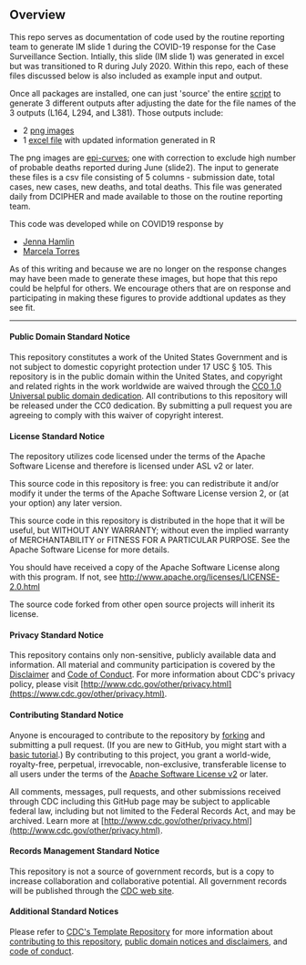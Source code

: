 ## Overview
This repo serves as documentation of code used by the routine reporting team to generate IM slide 1 during the COVID-19 response 
for the Case Surveillance Section. Intially, this slide (IM slide 1) was generated in excel but 
was transitioned to R during July 2020. Within this repo, each of these files discussed
below is also included as example input and output. 

Once all packages are installed, one can just 'source' the entire [script](https://github.com/CDCgov/IMslide/tree/master/code) to generate
3 different outputs after adjusting the date for the file names of the 3 outputs (L164, 
L294, and L381). 
Those outputs include: 

* 2 [png images](https://github.com/CDCgov/IMslide/tree/master/images) 
* 1 [excel file](https://github.com/CDCgov/IMslide/tree/master/updated.data) with updated information generated in R

The png images are [epi-curves](https://www.cdc.gov/foodsafety/outbreaks/investigating-outbreaks/epi-curves.html); one with correction to exclude high number of probable 
deaths reported during June (slide2). The input to generate these files is a csv file
consisting of 5 columns - submission date, total cases, new cases, new deaths, and total deaths.
This file was generated daily from DCIPHER and made available to those on the routine reporting team. 

This code was developed while on COVID19 response by 

* [Jenna Hamlin](https://github.com/jennahamlin)
* [Marcela Torres](https://www.linkedin.com/in/marcela-torres24)

As of this writing and because we are no longer on the response changes may have been
made to generate these images, but hope that this repo could be helpful for others. We 
encourage others that are on response and participating in making these figures to 
provide addtional updates as they see fit. 


--------------------------------------------------------------------------------------------
  
#### Public Domain Standard Notice
This repository constitutes a work of the United States Government and is not
subject to domestic copyright protection under 17 USC § 105. This repository is in
the public domain within the United States, and copyright and related rights in
the work worldwide are waived through the [CC0 1.0 Universal public domain dedication](https://creativecommons.org/publicdomain/zero/1.0/).
All contributions to this repository will be released under the CC0 dedication. By
submitting a pull request you are agreeing to comply with this waiver of
copyright interest.

#### License Standard Notice
The repository utilizes code licensed under the terms of the Apache Software
License and therefore is licensed under ASL v2 or later.

This source code in this repository is free: you can redistribute it and/or modify it under
the terms of the Apache Software License version 2, or (at your option) any
later version.

This source code in this repository is distributed in the hope that it will be useful, but WITHOUT ANY
WARRANTY; without even the implied warranty of MERCHANTABILITY or FITNESS FOR A
PARTICULAR PURPOSE. See the Apache Software License for more details.

You should have received a copy of the Apache Software License along with this
program. If not, see http://www.apache.org/licenses/LICENSE-2.0.html

The source code forked from other open source projects will inherit its license.

#### Privacy Standard Notice
This repository contains only non-sensitive, publicly available data and
information. All material and community participation is covered by the
[Disclaimer](https://github.com/CDCgov/template/blob/master/DISCLAIMER.md)
and [Code of Conduct](https://github.com/CDCgov/template/blob/master/code-of-conduct.md).
For more information about CDC's privacy policy, please visit [http://www.cdc.gov/other/privacy.html](https://www.cdc.gov/other/privacy.html).

#### Contributing Standard Notice
Anyone is encouraged to contribute to the repository by [forking](https://help.github.com/articles/fork-a-repo)
and submitting a pull request. (If you are new to GitHub, you might start with a
[basic tutorial](https://help.github.com/articles/set-up-git).) By contributing
to this project, you grant a world-wide, royalty-free, perpetual, irrevocable,
non-exclusive, transferable license to all users under the terms of the
[Apache Software License v2](http://www.apache.org/licenses/LICENSE-2.0.html) or
later.

All comments, messages, pull requests, and other submissions received through
CDC including this GitHub page may be subject to applicable federal law, including but not limited to the Federal Records Act, and may be archived. Learn more at [http://www.cdc.gov/other/privacy.html](http://www.cdc.gov/other/privacy.html).

#### Records Management Standard Notice
This repository is not a source of government records, but is a copy to increase
collaboration and collaborative potential. All government records will be
published through the [CDC web site](http://www.cdc.gov).

#### Additional Standard Notices
Please refer to [CDC's Template Repository](https://github.com/CDCgov/template)
for more information about [contributing to this repository](https://github.com/CDCgov/template/blob/master/CONTRIBUTING.md),
[public domain notices and disclaimers](https://github.com/CDCgov/template/blob/master/DISCLAIMER.md),
and [code of conduct](https://github.com/CDCgov/template/blob/master/code-of-conduct.md).
